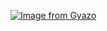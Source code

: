 [![Image from Gyazo](https://i.gyazo.com/6a2a1d8d7bd96eefd3d57f098748646f.png)](https://gyazo.com/6a2a1d8d7bd96eefd3d57f098748646f)